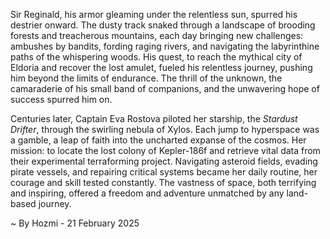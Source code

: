 
Sir Reginald, his armor gleaming under the relentless sun, spurred his destrier onward.  The dusty track snaked through a landscape of brooding forests and treacherous mountains, each day bringing new challenges: ambushes by bandits, fording raging rivers, and navigating the labyrinthine paths of the whispering woods.  His quest, to reach the mythical city of Eldoria and recover the lost amulet, fueled his relentless journey, pushing him beyond the limits of endurance. The thrill of the unknown, the camaraderie of his small band of companions, and the unwavering hope of success spurred him on.

Centuries later, Captain Eva Rostova piloted her starship, the *Stardust Drifter*, through the swirling nebula of Xylos.  Each jump to hyperspace was a gamble, a leap of faith into the uncharted expanse of the cosmos. Her mission: to locate the lost colony of Kepler-186f and retrieve vital data from their experimental terraforming project.  Navigating asteroid fields, evading pirate vessels, and repairing critical systems became her daily routine, her courage and skill tested constantly.  The vastness of space, both terrifying and inspiring, offered a freedom and adventure unmatched by any land-based journey.

~ By Hozmi - 21 February 2025
